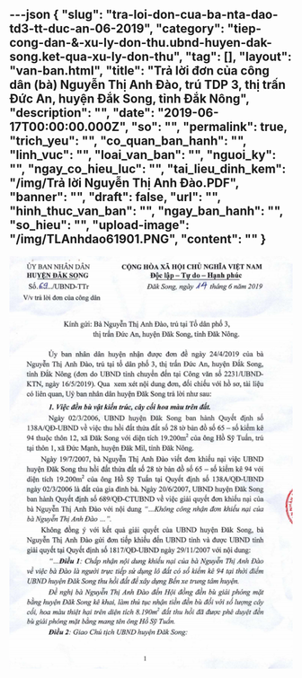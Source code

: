 ---json
{
    "slug": "tra-loi-don-cua-ba-nta-dao-td3-tt-duc-an-06-2019",
    "category": "tiep-cong-dan-&-xu-ly-don-thu.ubnd-huyen-dak-song.ket-qua-xu-ly-don-thu",
    "tag": [],
    "layout": "van-ban.html",
    "title": "Trả lời đơn của công dân (bà) Nguyễn Thị Anh Đào, trú TDP 3, thị trấn Đức An, huyện Đắk Song, tỉnh Đắk Nông",
    "description": "",
    "date": "2019-06-17T00:00:00.000Z",
    "so": "",
    "permalink": true,
    "trich_yeu": "",
    "co_quan_ban_hanh": "",
    "linh_vuc": "",
    "loai_van_ban": "",
    "nguoi_ky": "",
    "ngay_co_hieu_luc": "",
    "tai_lieu_dinh_kem": "/img/Trả lời Nguyễn Thị Anh Đào.PDF",
    "banner": "",
    "draft": false,
    "url": "",
    "hinh_thuc_van_ban": "",
    "ngay_ban_hanh": "",
    "so_hieu": "",
    "upload-image": "/img/TLAnhdao61901.PNG",
    "__content__": ""
}
---
<p><img alt="" src="/img/TLAnhdao61901.PNG" /></p>
